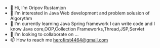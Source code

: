 - 👋 Hi, I’m Oripov Rustamjon
- 👀 I’m interested in Java Web development and problem solusion of Algorythm
- 🌱 I’m currently learning Java Spring framework I can write code and I know Java core,OOP,Collection Frameworks,Thread,JSP,Servlet
- 💞️ I’m looking to collaborate on ...
- 📫 How to reach me herofirst4464@gmail.com

<!---
lion4464/lion4464 is a ✨ special ✨ repository because its `README.md` (this file) appears on your GitHub profile.
You can click the Preview link to take a look at your changes.
--->

